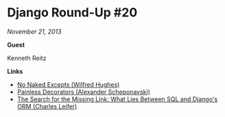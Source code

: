 # Django Round-Up #20

*November 21, 2013*

**Guest**

Kenneth Reitz

**Links**

* [No Naked Excepts (Wilfred Hughes)](http://www.wilfred.me.uk/blog/2013/11/03/no-naked-excepts/)
* [Painless Decorators (Alexander Scheponavski)](http://hackflow.com/blog/2013/11/03/painless-decorators/)
* [The Search for the Missing Link: What Lies Between SQL and Django's ORM (Charles Leifer)](http://charlesleifer.com/blog/the-search-for-the-missing-link-what-lies-between-sql-and-django-s-orm-/)